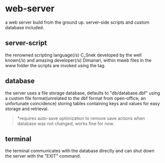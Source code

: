 # web-server
a web server build from the ground up. server-side scripts and custom database included.

## server-script
the renowned scripting language(/s) C_Snek developed by the well known(/s) and amazing developer(/s) Dimanari, within mweb files in the www folder the scripts are invoked using the <server></server> tag.

## database
the server uses a file storage database, defaults to "db/database.dbf" using a custom file format(unrelated to the dbf format from open-office, an unfortunate coincidence) storing tables containing keys and values for easy storage and retrieval.
> *requires auto-save optimization to remove save actions when database was not changed, works fine for now.

## terminal
the terminal communicates with the database directly and can shut down the server with the "EXIT" command.
